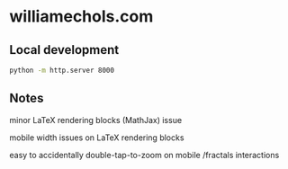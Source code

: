 # williamechols.com
 
## Local development

```bash
python -m http.server 8000
```

## Notes

minor LaTeX rendering blocks (MathJax) issue

mobile width issues on LaTeX rendering blocks

easy to accidentally double-tap-to-zoom on mobile /fractals interactions
